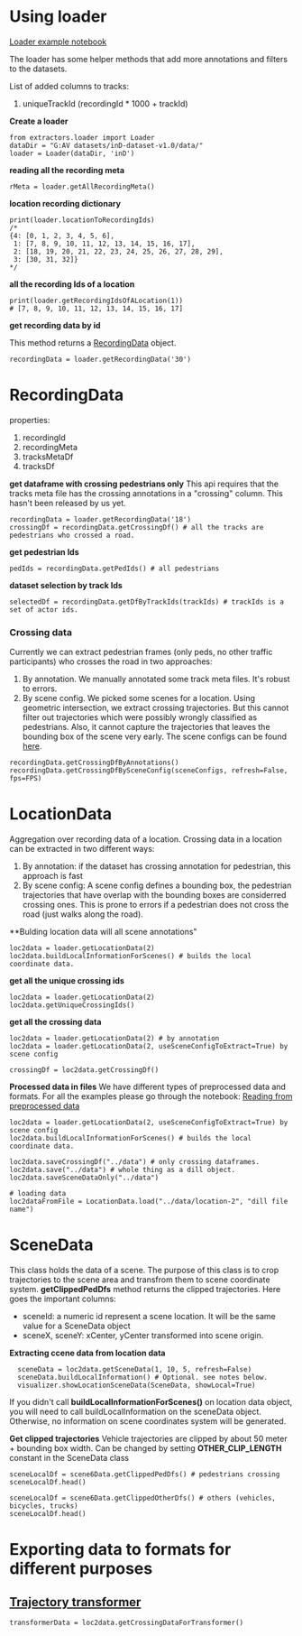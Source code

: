 # Using loader
[Loader example notebook](../src/notebooks/extractor-test.ipynb)

The loader has some helper methods that add more annotations and filters to the datasets. 

List of added columns to tracks:
1. uniqueTrackId (recordingId * 1000 + trackId)

**Create a loader**
```
from extractors.loader import Loader
dataDir = "G:AV datasets/inD-dataset-v1.0/data/"
loader = Loader(dataDir, 'inD')
```

**reading all the recording meta**
```
rMeta = loader.getAllRecordingMeta()
```
**location recording dictionary**
```
print(loader.locationToRecordingIds)
/*
{4: [0, 1, 2, 3, 4, 5, 6],
 1: [7, 8, 9, 10, 11, 12, 13, 14, 15, 16, 17],
 2: [18, 19, 20, 21, 22, 23, 24, 25, 26, 27, 28, 29],
 3: [30, 31, 32]}
*/
```
**all the recording Ids of a location**
```
print(loader.getRecordingIdsOfALocation(1))
# [7, 8, 9, 10, 11, 12, 13, 14, 15, 16, 17]
```
**get recording data by id**

This method returns a [RecordingData](RecordingData.py) object.
```
recordingData = loader.getRecordingData('30')
```

# RecordingData
properties:

1. recordingId
2. recordingMeta
3. tracksMetaDf
4. tracksDf

**get dataframe with crossing pedestrians only**
This api requires that the tracks meta file has the crossing annotations in a "crossing" column. This hasn't been released by us yet.
```
recordingData = loader.getRecordingData('18')
crossingDf = recordingData.getCrossingDf() # all the tracks are pedestrians who crossed a road.

```

**get pedestrian Ids**
```
pedIds = recordingData.getPedIds() # all pedestrians
```

**dataset selection by track Ids**
```
selectedDf = recordingData.getDfByTrackIds(trackIds) # trackIds is a set of actor ids.
```

### Crossing data
Currently we can extract pedestrian frames (only peds, no other traffic participants) who crosses the road in two approaches:
1. By annotation. We manually annotated some track meta files. It's robust to errors.
2. By scene config. We picked some scenes for a location. Using geometric intersection, we extract crossing trajectories. But this cannot filter out trajectories which were possibly wrongly classified as pedestrians. Also, it cannot capture the trajectories that leaves the bounding box of the scene very early. The scene configs can be found [here](../data/scenes/ind.json).
```
recordingData.getCrossingDfByAnnotations() 
recordingData.getCrossingDfBySceneConfig(sceneConfigs, refresh=False, fps=FPS)
```
# LocationData
Aggregation over recording data of a location. Crossing data in a location can be extracted in two different ways:
1. By annotation: if the dataset has crossing annotation for pedestrian, this approach is fast 
2. By scene config: A scene config defines a bounding box, the pedestrian trajectories that have overlap with the bounding boxes are considerred crossing ones. This is prone to errors if a pedestrian does not cross the road (just walks along the road).

**Bulding location data will all scene annotations"
```
loc2data = loader.getLocationData(2)
loc2data.buildLocalInformationForScenes() # builds the local coordinate data.
```

**get all the unique crossing ids**
```
loc2data = loader.getLocationData(2)
loc2data.getUniqueCrossingIds()
```

**get all the crossing data**
```
loc2data = loader.getLocationData(2) # by annotation
loc2data = loader.getLocationData(2, useSceneConfigToExtract=True) by scene config

crossingDf = loc2data.getCrossingDf()
```

**Processed data in files**
We have different types of preprocessed data and formats. For all the examples please go through the notebook:
[Reading from preprocessed data](../src/notebooks/read-from-preprocessed.ipynb)
```
loc2data = loader.getLocationData(2, useSceneConfigToExtract=True) by scene config
loc2data.buildLocalInformationForScenes() # builds the local coordinate data.

loc2data.saveCrossingDf("../data") # only crossing dataframes. 
loc2data.save("../data") # whole thing as a dill object. 
loc2data.saveSceneDataOnly("../data")

# loading data
loc2dataFromFile = LocationData.load("../data/location-2", "dill file name")

```

# SceneData

This class holds the data of a scene. The purpose of this class is to crop trajectories to the scene area and transfrom them to scene coordinate system. **getClippedPedDfs** method returns the clipped trajectories. Here goes the important columns:
- sceneId: a numeric id represent a scene location. It will be the same value for a SceneData object
- sceneX, sceneY: xCenter, yCenter transformed into scene origin.

**Extracting ccene data from location data**
```
  sceneData = loc2data.getSceneData(1, 10, 5, refresh=False)
  sceneData.buildLocalInformation() # Optional. see notes below.
  visualizer.showLocationSceneData(SceneData, showLocal=True)
```

If you didn't call **buildLocalInformationForScenes()** on location data object, you will need to call buildLocalInformation on the sceneData object. Otherwise, no information on scene coordinates system will be generated.

**Get clipped trajectories**
Vehicle trajectories are clipped by about 50 meter + bounding box width. Can be changed by setting **OTHER_CLIP_LENGTH** constant in the SceneData class
```
sceneLocalDf = scene6Data.getClippedPedDfs() # pedestrians crossing
sceneLocalDf.head()

sceneLocalDf = scene6Data.getClippedOtherDfs() # others (vehicles, bicycles, trucks)
sceneLocalDf.head()
```

# Exporting data to formats for different purposes
## [Trajectory transformer]('https://github.com/FGiuliari/Trajectory-Transformer')

```
transformerData = loc2data.getCrossingDataForTransformer()
```



